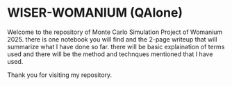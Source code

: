 # WISER-WOMANIUM (QAlone)

Welcome to the repository of Monte Carlo Simulation Project of Womanium 2025.
there is one notebook you will find and the 2-page writeup that will summarize what I have done so far. there will be basic explaination of terms used and there will be the method and technques mentioned that I have used. 

Thank you for visiting my repository.
